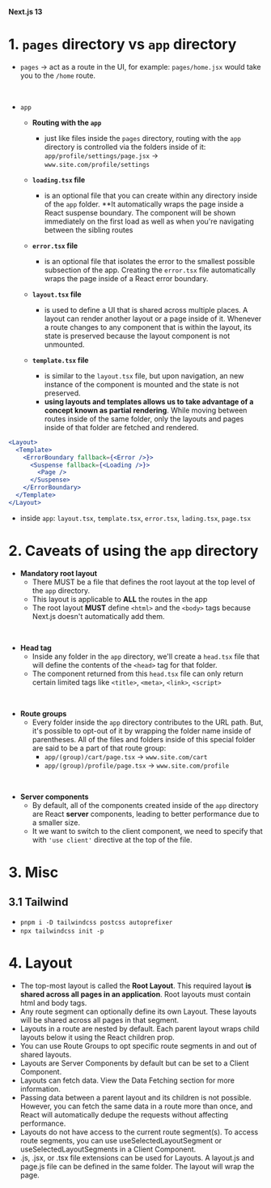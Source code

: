 **Next.js 13**

# 1. `pages` directory vs `app` directory

- `pages` -> act as a route in the UI, for example: `pages/home.jsx` would take you to the `/home` route.

<br>

- `app`

  - **Routing with the `app`**

    - just like files inside the `pages` directory, routing with the `app` directory is controlled via the folders inside of it: `app/profile/settings/page.jsx` -> `www.site.com/profile/settings`

  - **`loading.tsx` file**

    - is an optional file that you can create within any directory inside of the `app` folder. \*\*It automatically wraps the page inside a React suspense boundary. The component will be shown immediately on the first load as well as when you're navigating between the sibling routes

  - **`error.tsx` file**

    - is an optional file that isolates the error to the smallest possible subsection of the app. Creating the `error.tsx` file automatically wraps the page inside of a React error boundary.

  - **`layout.tsx` file**

    - is used to define a UI that is shared across multiple places. A layout can render another layout or a page inside of it. Whenever a route changes to any component that is within the layout, its state is preserved because the layout component is not unmounted.

  - **`template.tsx` file**
    - is similar to the `layout.tsx` file, but upon navigation, an new instance of the component is mounted and the state is not preserved.
    - **using layouts and templates allows us to take advantage of a concept known as partial rendering**. While moving between routes inside of the same folder, only the layouts and pages inside of that folder are fetched and rendered.

```jsx
<Layout>
  <Template>
    <ErrorBoundary fallback={<Error />}>
      <Suspense fallback={<Loading />}>
        <Page />
      </Suspense>
    </ErrorBoundary>
  </Template>
</Layout>
```

- inside `app`: `layout.tsx`, `template.tsx`, `error.tsx`, `lading.tsx`, `page.tsx`

# 2. Caveats of using the `app` directory

- **Mandatory root layout**
  - There MUST be a file that defines the root layout at the top level of the `app` directory.
  - This layout is applicable to **ALL** the routes in the app
  - The root layout **MUST** define `<html>` and the `<body>` tags because Next.js doesn't automatically add them.

<br>

- **Head tag**
  - Inside any folder in the `app` directory, we'll create a `head.tsx` file that will define the contents of the `<head>` tag for that folder.
  - The component returned from this `head.tsx` file can only return certain limited tags like `<title>`, `<meta>`, `<link>`, `<script>`

<br>

- **Route groups**
  - Every folder inside the `app` directory contributes to the URL path. But, it's possible to opt-out of it by wrapping the folder name inside of parentheses. All of the files and folders inside of this special folder are said to be a part of that route group:
    - `app/(group)/cart/page.tsx` -> `www.site.com/cart`
    - `app/(group)/profile/page.tsx` -> `www.site.com/profile`

<br>

- **Server components**
  - By default, all of the components created inside of the `app` directory are React **server** components, leading to better performance due to a smaller size.
  - It we want to switch to the client component, we need to specify that with `'use client'` directive at the top of the file.

# 3. Misc

## 3.1 Tailwind

- `pnpm i -D tailwindcss postcss autoprefixer`
- `npx tailwindcss init -p`

# 4. Layout

- The top-most layout is called the **Root Layout**. This required layout **is shared across all pages in an application**. Root layouts must contain html and body tags.
- Any route segment can optionally define its own Layout. These layouts will be shared across all pages in that segment.
- Layouts in a route are nested by default. Each parent layout wraps child layouts below it using the React children prop.
- You can use Route Groups to opt specific route segments in and out of shared layouts.
- Layouts are Server Components by default but can be set to a Client Component.
- Layouts can fetch data. View the Data Fetching section for more information.
- Passing data between a parent layout and its children is not possible. However, you can fetch the same data in a route more than once, and React will automatically dedupe the requests without affecting performance.
- Layouts do not have access to the current route segment(s). To access route segments, you can use useSelectedLayoutSegment or useSelectedLayoutSegments in a Client Component.
- .js, .jsx, or .tsx file extensions can be used for Layouts.
  A layout.js and page.js file can be defined in the same folder. The layout will wrap the page.
